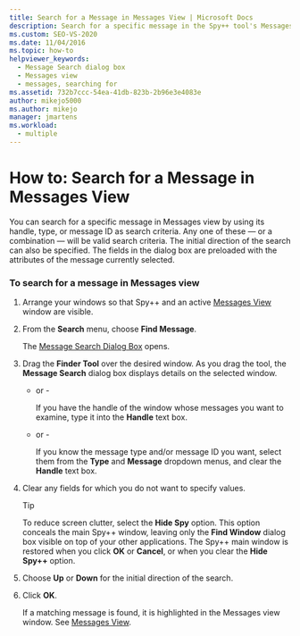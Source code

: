 ```yaml
---
title: Search for a Message in Messages View | Microsoft Docs
description: Search for a specific message in the Spy++ tool's Messages view by using its handle, type, or message ID as search criteria when debugging in Visual Studio.
ms.custom: SEO-VS-2020
ms.date: 11/04/2016
ms.topic: how-to
helpviewer_keywords: 
  - Message Search dialog box
  - Messages view
  - messages, searching for
ms.assetid: 732b7ccc-54ea-41db-823b-2b96e3e4083e
author: mikejo5000
ms.author: mikejo
manager: jmartens
ms.workload: 
  - multiple
---
```

# How to: Search for a Message in Messages View
You can search for a specific message in Messages view by using its handle, type, or message ID as search criteria. Any one of these — or a combination — will be valid search criteria. The initial direction of the search can also be specified. The fields in the dialog box are preloaded with the attributes of the message currently selected.

### To search for a message in Messages view

1. Arrange your windows so that Spy++ and an active [Messages View](../debugger/messages-view.md) window are visible.

2. From the **Search** menu, choose **Find Message**.

    The [Message Search Dialog Box](../debugger/message-search-dialog-box.md) opens.

3. Drag the **Finder Tool** over the desired window. As you drag the tool, the **Message Search** dialog box displays details on the selected window.

   - or -

     If you have the handle of the window whose messages you want to examine, type it into the **Handle** text box.

   - or -

     If you know the message type and/or message ID you want, select them from the **Type** and **Message** dropdown menus, and clear the **Handle** text box.

4. Clear any fields for which you do not want to specify values.

   > [!TIP]
   > To reduce screen clutter, select the **Hide Spy** option. This option conceals the main Spy++ window, leaving only the **Find Window** dialog box visible on top of your other applications. The Spy++ main window is restored when you click **OK** or **Cancel**, or when you clear the **Hide Spy++** option.

5. Choose **Up** or **Down** for the initial direction of the search.

6. Click **OK**.

   If a matching message is found, it is highlighted in the Messages view window. See [Messages View](../debugger/messages-view.md).